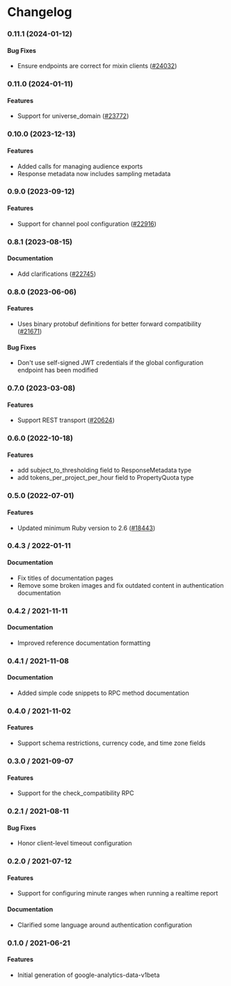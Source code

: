 # Changelog

### 0.11.1 (2024-01-12)

#### Bug Fixes

* Ensure endpoints are correct for mixin clients ([#24032](https://github.com/googleapis/google-cloud-ruby/issues/24032)) 

### 0.11.0 (2024-01-11)

#### Features

* Support for universe_domain ([#23772](https://github.com/googleapis/google-cloud-ruby/issues/23772)) 

### 0.10.0 (2023-12-13)

#### Features

* Added calls for managing audience exports 
* Response metadata now includes sampling metadata 

### 0.9.0 (2023-09-12)

#### Features

* Support for channel pool configuration ([#22916](https://github.com/googleapis/google-cloud-ruby/issues/22916)) 

### 0.8.1 (2023-08-15)

#### Documentation

* Add clarifications ([#22745](https://github.com/googleapis/google-cloud-ruby/issues/22745)) 

### 0.8.0 (2023-06-06)

#### Features

* Uses binary protobuf definitions for better forward compatibility ([#21671](https://github.com/googleapis/google-cloud-ruby/issues/21671)) 
#### Bug Fixes

* Don't use self-signed JWT credentials if the global configuration endpoint has been modified 

### 0.7.0 (2023-03-08)

#### Features

* Support REST transport ([#20624](https://github.com/googleapis/google-cloud-ruby/issues/20624)) 

### 0.6.0 (2022-10-18)

#### Features

* add subject_to_thresholding field to ResponseMetadata type 
* add tokens_per_project_per_hour field to PropertyQuota type 

### 0.5.0 (2022-07-01)

#### Features

* Updated minimum Ruby version to 2.6 ([#18443](https://github.com/googleapis/google-cloud-ruby/issues/18443)) 

### 0.4.3 / 2022-01-11

#### Documentation

* Fix titles of documentation pages
* Remove some broken images and fix outdated content in authentication documentation

### 0.4.2 / 2021-11-11

#### Documentation

* Improved reference documentation formatting

### 0.4.1 / 2021-11-08

#### Documentation

* Added simple code snippets to RPC method documentation

### 0.4.0 / 2021-11-02

#### Features

* Support schema restrictions, currency code, and time zone fields

### 0.3.0 / 2021-09-07

#### Features

* Support for the check_compatibility RPC

### 0.2.1 / 2021-08-11

#### Bug Fixes

* Honor client-level timeout configuration

### 0.2.0 / 2021-07-12

#### Features

* Support for configuring minute ranges when running a realtime report

#### Documentation

* Clarified some language around authentication configuration

### 0.1.0 / 2021-06-21

#### Features

* Initial generation of google-analytics-data-v1beta

